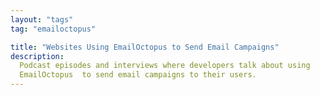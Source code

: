 ```yaml
---
layout: "tags"
tag: "emailoctopus"

title: "Websites Using EmailOctopus to Send Email Campaigns"
description:
  Podcast episodes and interviews where developers talk about using
  EmailOctopus  to send email campaigns to their users.
---
```

